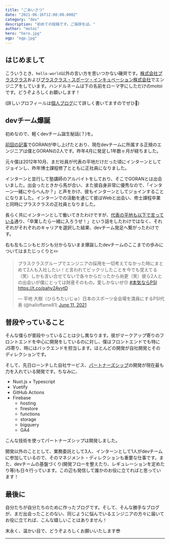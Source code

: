 ```yaml
---
title: "ごあいさつ"
date: "2021-06-16T12:00:00.000Z"
category: "dev"
description: "初めての投稿です。ご挨拶をば。"
author: "motoi"
hero: "hero.jpg"
ogp: "ogp.jpg"
---
```


## はじめまして
こういうとき、`hello-world`以外の言い方を思いつかない磯貝です。[株式会社プラスクラス](https://plus-class.co.jp/)および[プラスクラス・スポーツ・インキュベーション株式会社](https://plusclass-sports-incubation.co.jp/)でエンジニアをしています。ハンドルネームは下の名前をローマ字にしただけのmotoiです。どうぞよろしくお願いします！

(詳しいプロフィールは[個人ブログ](https://motoi.dev/think/hello_world/)にて詳しく書いてますのでぜひ🥺)

## devチーム爆誕
初めなので、軽くdevチーム誕生秘話(？)を。

[前回の記事](http://localhost:8000/devlog-has-launched/)でGORANが申し上げたとおり、現在devチームに所属する正規のエンジニアは僕とGORANの2人です。昨年4月に発足し1年数ヶ月が経ちました。

元々僕は2012年10月、まだ社員が代表の平地だけだった頃にインターンとしてジョインし、昨年博士課程修了とともに正社員になりました。

インターンと並行して塾講師のアルバイトをしており、そこでGORANとは出会いました。出会ったときから馬が合い、また彼自身非常に優秀なので、「インターン一緒にやらへんか？」と声をかけ、彼もインターンとしてジョインすることになりました。インターンでの活動を通じて彼はWebと出会い、修士課程卒業と同時にプラスクラスの正社員となりました。

長らく共にインターンとして働いてきたわけですが、[代表の平地も以下で言っている](https://twitter.com/halloffame81/status/1403215255941967880?s=20)通り、「卒業したら一緒に入ろうぜ！」という話をしたわけではなく、それぞれがそれぞれのキャリアを選択した結果、devチーム発足へ繋がったわけです。

右も左もニシもヒガシも分からないまま爆誕したdevチームのここまでの歩みについてはまたじっくりと✏️

<blockquote class="twitter-tweet"><p lang="ja" dir="ltr">プラスクラスグループでエンジニアの採用を一切考えてなかった時にまとめて2人も入社したい！と言われてビックリしたことを今でも覚えてる（笑）しかも言い合せてないで各々からだったから尚更（笑）彼ら2人との出会いが僕にとっては財産そのもの。愛しかないぜ😚 <a href="https://twitter.com/hashtag/%E6%9C%AC%E6%B0%97%E3%81%AA%E3%82%89PSI?src=hash&amp;ref_src=twsrc%5Etfw">#本気ならPSI</a> <a href="https://t.co/pahv2AvytD">https://t.co/pahv2AvytD</a></p>&mdash; 平地 大樹（ひらちたいじゅ）日本のスポーツ全会場を満員にするPSI代表 (@halloffame81) <a href="https://twitter.com/halloffame81/status/1403215255941967880?ref_src=twsrc%5Etfw">June 11, 2021</a></blockquote> <script async src="https://platform.twitter.com/widgets.js" charset="utf-8"></script>

## 普段やっていること
そんな僕らが普段やっていることは少し異なります。彼がマークアップ寄りのフロントエンドを中心に開発をしているのに対し、僕はフロントエンドでも特にJS寄り、時にはバックエンドを担当します。ほとんどの開発が自社開発とそのディレクションです。

そして、先日ローンチした自社サービス、[パートナーズシップ](https://plusclass-sports-incubation.co.jp/news/partnersship.html)の開発が現在最も力を入れている開発です。ちなみに、

- Nuxt.js × Typescript
- Vuetify
- GitHub Actions
- Firebase
  - hosting
  - firestore
  - functions
  - storage
  - bigquery
  - GA4

こんな技術を使ってパートナーズシップは開発しました。

開発以外のこととして、業務委託として3人、インターンとして1人がdevチームに参加しているので、そのマネジメント・ディレクションも重要な仕事です。また、devチームの基盤づくり(開発フローを整えたり、レギュレーションを定めたり等)も日々行っています。この辺も発信して誰かのお役に立てればと思っています！

## 最後に
自分たちが自分たちのために作ったブログです。そして、そんな勝手なブログが、まだ出会ったことのない、同じように悩んでいるエンジニアの方々に届いてお役に立てれば、こんな嬉しいことはありません！

末永く、温かい目で、どうぞよろしくお願いいたします😎

---